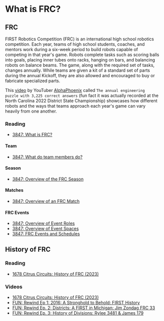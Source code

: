 # What is FRC? <br>

## FRC <br>

FIRST Robotics Competition (FRC) is an international high school robotics competition. Each year, teams of high school students, coaches, and mentors work during a six-week period to build robots capable of competing in that year's game. Robots complete tasks such as scoring balls into goals, placing inner tubes onto racks, hanging on bars, and balancing robots on balance beams. The game, along with the required set of tasks, changes annually. While teams are given a kit of a standard set of parts during the annual Kickoff, they are also allowed and encouraged to buy or fabricate specialized parts.

This [video](https://youtu.be/BycqWYE3Ais?si=CsRCYG96PdMLrEDS) by YouTuber [AlphaPhoenix](https://www.youtube.com/@AlphaPhoenixChannel) called `The annual engineering puzzle with 3,225 correct answers` (fun fact it was actually recorded at the North Carolina 2022 District State Championship) showcases how different robots and the ways that teams approach each year's game can vary heavily from one another.

### Reading <br>
- [3847: What is FRC?](https://docs.google.com/presentation/d/1HGakEB6jhE4WON5OCA4wB5tr2pTyJo5cIO3TNS4YmfQ/edit#slide=id.p)

#### Team <br>
- [3847: What do team members do?](https://docs.google.com/presentation/d/18Fr4QmS6rOxqoddjLKZGzSCux0cxKXEHT2bzUbY-9hg/edit#slide=id.p)

#### Season <br>
- [3847: Overview of the FRC Season](https://docs.google.com/presentation/d/1xvIdwgxoRYlTBWNeqGEZYixfZXEcKWv_bylh1rgKrRA/edit#slide=id.p)

#### Matches <br>
- [3847: Overview of an FRC Match](https://docs.google.com/presentation/d/1jPFXx0TCvr-v38pG0xDcigvPM-IFn8mhJMCEbc9YXjo/edit#slide=id.p)

#### FRC Events <br>
- [3847: Overview of Event Roles](https://docs.google.com/presentation/d/1Ha1-pNINgd1y6nEGwgbh5Ph8EP1f9vNzW0ihRJwYALE/edit#slide=id.p)
- [3847: Overview of Event Spaces](https://docs.google.com/presentation/d/163wJSkv_EVGMdBjPvnhRsz8-rD1zxPtc7kW72tBlQgs/edit#slide=id.p)
- [3847: FRC Events and Schedules](https://docs.google.com/document/d/e/2PACX-1vQk_ghFBN7682QI_17lbBCx8V_RXNomQRR7er-UIzlllsbdpO4RWOQAVnGFZAEypeNm2grS2G9oxFMp/pub)

## History of FRC <br>

### Reading <br>
- [1678 Citrus Circuits: History of FRC (2023)](https://www.citruscircuits.org/uploads/6/9/3/4/6934550/frc_history_2014-2023__ccc_2023_.pptx)

### Videos <br>
- [1678 Citrus Circuits: History of FRC (2023)](https://youtu.be/X1TKuAphY8E?si=MWMtRh-X5K9v1sVv)
- [FUN: Rewind Ep 1: 2016: A Stronghold to Behold: FIRST History](https://youtu.be/fnFCz8LNDoM?si=JWvoqszKYGZtKSPf)
- [FUN: Rewind Ep. 2: Districts: A FIRST in Michigan: Jim Zondag FRC 33](https://www.youtube.com/watch?v=QtrJ7ROboXA)
- [FUN: Rewind Ep. 3: History of Divisions: Rylee 3481 & James 179](https://youtu.be/xdBq2ou9lNQ?si=_YfyXvxzwxTMOYEV)


